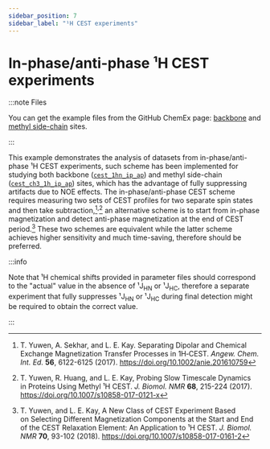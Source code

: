 ```yaml
---
sidebar_position: 7
sidebar_label: "¹H CEST experiments"
---
```


# In-phase/anti-phase ¹H CEST experiments

:::note Files

You can get the example files from the GitHub ChemEx page:
[backbone](https://github.com/gbouvignies/chemex/tree/master/examples/Experiments/CEST_1HN_IP_AP)
and
[methyl side-chain](https://github.com/gbouvignies/chemex/tree/master/examples/Experiments/CEST_CH3_1H_IP_AP)
sites.

:::

This example demonstrates the analysis of datasets from in-phase/anti-phase ¹H
CEST experiments, such scheme has been implemented for studying both backbone
([`cest_1hn_ip_ap`](../experiments/cest/cest_1hn_ip_ap)) and methyl side-chain
([`cest_ch3_1h_ip_ap`](../experiments/cest/cest_ch3_1h_ip_ap)) sites, which has the
advantage of fully suppressing artifacts due to NOE effects. The
in-phase/anti-phase CEST scheme requires measuring two sets of CEST profiles for
two separate spin states and then take subtraction,[^1]<sup>,</sup>[^2] an
alternative scheme is to start from in-phase magnetization and detect anti-phase
magnetization at the end of CEST period.[^3] These two schemes are equivalent
while the latter scheme achieves higher sensitivity and much time-saving,
therefore should be preferred.

:::info

Note that ¹H chemical shifts provided in parameter files should correspond to
the "actual" value in the absence of ¹J<sub>HN</sub> or ¹J<sub>HC</sub>,
therefore a separate experiment that fully suppresses ¹J<sub>HN</sub> or
¹J<sub>HC</sub> during final detection might be required to obtain the correct
value.

:::

[^1]:
    T. Yuwen, A. Sekhar, and L. E. Kay. Separating Dipolar and Chemical Exchange
    Magnetization Transfer Processes in 1H‐CEST. _Angew. Chem. Int. Ed._ **56**,
    6122-6125 (2017). https://doi.org/10.1002/anie.201610759

[^2]:
    T. Yuwen, R. Huang, and L. E. Kay, Probing Slow Timescale Dynamics
    in Proteins Using Methyl ¹H CEST. _J. Biomol. NMR_ **68**, 215-224 (2017).
    https://doi.org/10.1007/s10858-017-0121-x

[^3]:
    T. Yuwen, and L. E. Kay, A New Class of CEST Experiment Based on Selecting
    Different Magnetization Components at the Start and End of the CEST
    Relaxation Element: An Application to ¹H CEST. _J. Biomol. NMR_ **70**,
    93-102 (2018). https://doi.org/10.1007/s10858-017-0161-2
